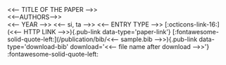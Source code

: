 <publication>
  <pub-title> <<-- TITLE OF THE PAPER -->> </pub-title><br/>
  <pub-authors> <<--AUTHORS-->> </pub-authors><br/>
  <pub-year> <<-- YEAR -->> </pub-year>
  <lang> <<-- si, ta -->> </lang> 
  <entry-type> <<-- ENTRY TYPE -->> </entry-type>
  [:octicons-link-16:](<<-- HTTP LINK -->>){.pub-link data-type='paper-link'}
  [:fontawesome-solid-quote-left:](/publication/bib/<<-- sample.bib -->>){.pub-link data-type='download-bib' download='<<-- file name after download -->>'}
  <bibtex-copy title='Copy to clipboard' data-clipboard-text='<<-- paste bib to be copied -->'>:fontawesome-solid-quote-left:</bibtex-copy>
</publication>